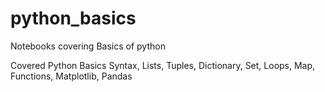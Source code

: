 # python_basics
Notebooks covering Basics of python

Covered Python Basics Syntax, Lists, Tuples, Dictionary, Set, Loops, Map, Functions, Matplotlib, Pandas 
